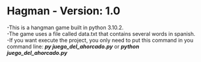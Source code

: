 # Hagman - Version: 1.0
-This is a hangman game built in python 3.10.2.  
-The game uses a file called data.txt that contains several words in spanish.  
-If you want execute the project, you only need to put this command in you command line: ***py juego_del_ahorcado.py*** or ***python juego_del_ahorcado.py***  






